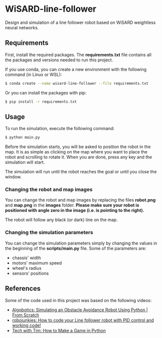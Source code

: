 # WiSARD-line-follower
Design and simulation of a line follower robot based on WiSARD weightless neural networks.

## Requirements

First, install the required packages. The **requirements.txt** file contains all the packages and versions needed to run this project.

If you use conda, you can create a new environment with the following command (in Linux or WSL):

```bash
$ conda create --name wisard-line-follower --file requirements.txt
```

Or you can install the packages with pip:

```bash
$ pip install -r requirements.txt
```

## Usage

To run the simulation, execute the following command:

```bash
$ python main.py
```

Before the simulation starts, you will be asked to position the robot in the map. It is as simple as clicking on the map where you want to place the robot and scrolling to rotate it. When you are done, press any key and the simulation will start.

The simulation will run until the robot reaches the goal or until you close the window.

### Changing the robot and map images

You can change the robot and map images by replacing the files **robot.png** and **map.png** in the **images** folder. **Please make sure your robot is positioned with angle zero in the image (i.e. is pointing to the right).**

The robot will follow any black (or dark) line on the map.

### Changing the simulation parameters

You can change the simulation parameters simply by changing the values in the beginning of the **scripts/main.py** file. Some of the parameters are:

- chassis' width
- motors' maximum speed
- wheel's radius
- sensors' positions

## References

Some of the code used in this project was based on the following videos:

- [Algobotics: Simulating an Obstacle Avoidance Robot Using Python | From Scratch](https://www.youtube.com/watch?v=pmmUi6DasoM)
- [robojunkies: How to code your Line follower robot with PID control and working code!](https://www.youtube.com/watch?v=8Lj5ycrT9Fw)
- [Tech with Tim: How to Make a Game in Python](https://www.youtube.com/watch?v=waY3LfJhQLY)